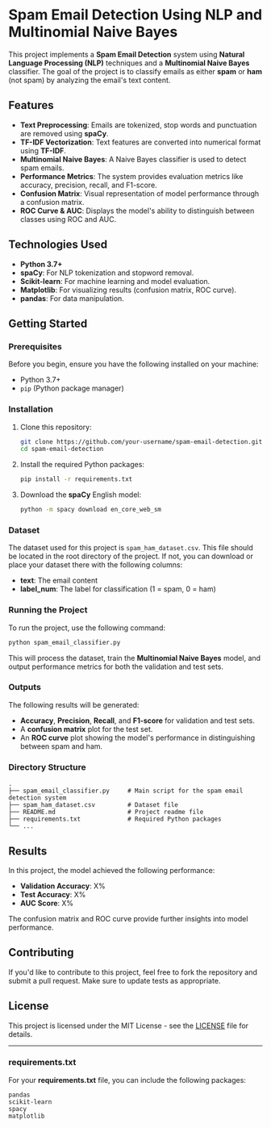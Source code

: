 # Spam Email Detection Using NLP and Multinomial Naive Bayes

This project implements a **Spam Email Detection** system using **Natural Language Processing (NLP)** techniques and a **Multinomial Naive Bayes** classifier. The goal of the project is to classify emails as either **spam** or **ham** (not spam) by analyzing the email's text content.

## Features
- **Text Preprocessing**: Emails are tokenized, stop words and punctuation are removed using **spaCy**.
- **TF-IDF Vectorization**: Text features are converted into numerical format using **TF-IDF**.
- **Multinomial Naive Bayes**: A Naive Bayes classifier is used to detect spam emails.
- **Performance Metrics**: The system provides evaluation metrics like accuracy, precision, recall, and F1-score.
- **Confusion Matrix**: Visual representation of model performance through a confusion matrix.
- **ROC Curve & AUC**: Displays the model's ability to distinguish between classes using ROC and AUC.

## Technologies Used
- **Python 3.7+**
- **spaCy**: For NLP tokenization and stopword removal.
- **Scikit-learn**: For machine learning and model evaluation.
- **Matplotlib**: For visualizing results (confusion matrix, ROC curve).
- **pandas**: For data manipulation.

## Getting Started

### Prerequisites
Before you begin, ensure you have the following installed on your machine:
- Python 3.7+ 
- `pip` (Python package manager)

### Installation

1. Clone this repository:
   ```bash
   git clone https://github.com/your-username/spam-email-detection.git
   cd spam-email-detection
   ```

2. Install the required Python packages:
   ```bash
   pip install -r requirements.txt
   ```

3. Download the **spaCy** English model:
   ```bash
   python -m spacy download en_core_web_sm
   ```

### Dataset
The dataset used for this project is `spam_ham_dataset.csv`. This file should be located in the root directory of the project. If not, you can download or place your dataset there with the following columns:
- **text**: The email content
- **label_num**: The label for classification (1 = spam, 0 = ham)

### Running the Project

To run the project, use the following command:
```bash
python spam_email_classifier.py
```

This will process the dataset, train the **Multinomial Naive Bayes** model, and output performance metrics for both the validation and test sets.

### Outputs
The following results will be generated:
- **Accuracy**, **Precision**, **Recall**, and **F1-score** for validation and test sets.
- A **confusion matrix** plot for the test set.
- An **ROC curve** plot showing the model's performance in distinguishing between spam and ham.

### Directory Structure
```
.
├── spam_email_classifier.py     # Main script for the spam email detection system
├── spam_ham_dataset.csv         # Dataset file
├── README.md                    # Project readme file
├── requirements.txt             # Required Python packages
└── ...
```

## Results
In this project, the model achieved the following performance:
- **Validation Accuracy**: X%
- **Test Accuracy**: X%
- **AUC Score**: X%

The confusion matrix and ROC curve provide further insights into model performance.

## Contributing
If you'd like to contribute to this project, feel free to fork the repository and submit a pull request. Make sure to update tests as appropriate.

## License
This project is licensed under the MIT License - see the [LICENSE](LICENSE) file for details.

---

### requirements.txt
For your **requirements.txt** file, you can include the following packages:
```
pandas
scikit-learn
spacy
matplotlib
```